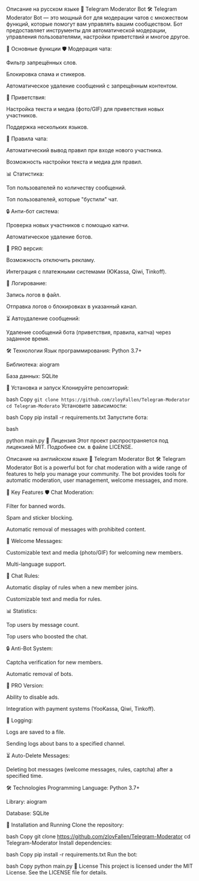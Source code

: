 Описание на русском языке
🤖 Telegram Moderator Bot 🛠️
Telegram Moderator Bot — это мощный бот для модерации чатов с множеством функций, которые помогут вам управлять вашим сообществом. Бот предоставляет инструменты для автоматической модерации, управления пользователями, настройки приветствий и многое другое.

🚀 Основные функции
🛡️ Модерация чата:

Фильтр запрещённых слов.

Блокировка спама и стикеров.

Автоматическое удаление сообщений с запрещённым контентом.

👋 Приветствия:

Настройка текста и медиа (фото/GIF) для приветствия новых участников.

Поддержка нескольких языков.

📜 Правила чата:

Автоматический вывод правил при входе нового участника.

Возможность настройки текста и медиа для правил.

📊 Статистика:

Топ пользователей по количеству сообщений.

Топ пользователей, которые "бустили" чат.

🔒 Анти-бот система:

Проверка новых участников с помощью капчи.

Автоматическое удаление ботов.

💎 PRO версия:

Возможность отключить рекламу.

Интеграция с платежными системами (ЮKassa, Qiwi, Tinkoff).

📝 Логирование:

Запись логов в файл.

Отправка логов о блокировках в указанный канал.

⏳ Автоудаление сообщений:

Удаление сообщений бота (приветствия, правила, капча) через заданное время.

🛠️ Технологии
Язык программирования: Python 3.7+

Библиотека: aiogram

База данных: SQLite

🚀 Установка и запуск
Клонируйте репозиторий:

bash
Copy
`git clone https://github.com/zloyFallen/Telegram-Moderator cd Telegram-Moderato`
Установите зависимости:

bash
Copy
pip install -r requirements.txt
Запустите бота:

bash

python main.py
📄 Лицензия
Этот проект распространяется под лицензией MIT. Подробнее см. в файле LICENSE.

Описание на английском языке
🤖 Telegram Moderator Bot 🛠️
Telegram Moderator Bot is a powerful bot for chat moderation with a wide range of features to help you manage your community. The bot provides tools for automatic moderation, user management, welcome messages, and more.

🚀 Key Features
🛡️ Chat Moderation:

Filter for banned words.

Spam and sticker blocking.

Automatic removal of messages with prohibited content.

👋 Welcome Messages:

Customizable text and media (photo/GIF) for welcoming new members.

Multi-language support.

📜 Chat Rules:

Automatic display of rules when a new member joins.

Customizable text and media for rules.

📊 Statistics:

Top users by message count.

Top users who boosted the chat.

🔒 Anti-Bot System:

Captcha verification for new members.

Automatic removal of bots.

💎 PRO Version:

Ability to disable ads.

Integration with payment systems (YooKassa, Qiwi, Tinkoff).

📝 Logging:

Logs are saved to a file.

Sending logs about bans to a specified channel.

⏳ Auto-Delete Messages:

Deleting bot messages (welcome messages, rules, captcha) after a specified time.

🛠️ Technologies
Programming Language: Python 3.7+

Library: aiogram

Database: SQLite

🚀 Installation and Running
Clone the repository:

bash
Copy
git clone https://github.com/zloyFallen/Telegram-Moderator cd Telegram-Moderator
Install dependencies:

bash
Copy
pip install -r requirements.txt
Run the bot:

bash
Copy
python main.py
📄 License
This project is licensed under the MIT License. See the LICENSE file for details.
